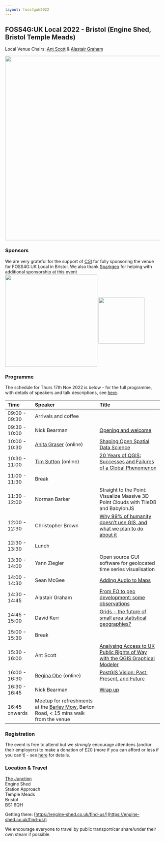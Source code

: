 ```yaml
---
layout: foss4guk2022
---
```


## FOSS4G:UK Local 2022 - Bristol (Engine Shed, Bristol Temple Meads)

Local Venue Chairs: [Ant Scott](https://twitter.com/antscott) & [Alastair Graham](https://twitter.com/ajggeoger)

<img src="images/engineshed.jpeg" width="600" align="middle">

### Sponsors
We are very grateful for the support of [CGI](https://www.cgi.com/en) for fully sponsoring the venue for FOSS4G:UK Local in Bristol. We also thank [Sparkgeo](https://www.sparkgeo.com) for helping with additional sponsorship at this event <br>
[<img src="images/logo_cgi_color.png" width="300" align="middle">](https://www.cgi.com/en)
[<img src="images/sparkgeo-logo-black.png" width="150" align="middle">](https://www.sparkgeo.com)

### Programme

The schedule for Thurs 17th Nov 2022 is below - for the full programme, with details of speakers and talk descriptions, see [here](https://docs.google.com/spreadsheets/d/1ChtOtqO0PfZ2ckiZqqJxyV3VhP3Xm-WnkJ6NwZ2UVTM).

Time | Speaker | Title
:-----|:-----|:-----
09:00 - 09:30|Arrivals and coffee
09:30 - 10:00|Nick Bearman| [Opening and welcome](https://www.youtube.com/watch?v=DLwNwLpkwOI&list=PLCvveKqdciOnXD8evjaRrDGLkp7vIDNKp&index=5)
10:00 - 10:30|[Anita Graser](https://anitagraser.com/) (online) | [Shaping Open Spatial Data Science](https://www.youtube.com/watch?v=Iza34-rtQ4A&list=PLCvveKqdciOnXD8evjaRrDGLkp7vIDNKp&index=4)
10:30 - 11:00|[Tim Sutton](https://kartoza.com/the_team/HR-EMP-00002/) (online)| [20 Years of QGIS: Successes and Failures of a Global Phenomenon](https://www.youtube.com/watch?v=UJWmX16rVQc&list=PLCvveKqdciOnXD8evjaRrDGLkp7vIDNKp&index=3)
11:00 - 11:30| Break
11:30 - 12:00 | Norman Barker | Straight to the Point: Visualize Massive 3D Point Clouds with TileDB and BabylonJS
12:00 - 12:30 | Christopher Brown | [Why 99% of humanity doesn’t use GIS, and what we plan to do about it](https://youtu.be/5edFlsQ7NGc)
12:30 - 13:30 | Lunch
13:30 - 14:00 | Yann Ziegler |	Open source GUI software for geolocated time series visualisation
14:00 - 14:30| Sean McGee |	[Adding Audio to Maps](https://youtu.be/iGxJNvcgm5E)
14:30 - 14:45 |Alastair Graham | [From EO to geo development: some observations](https://youtu.be/4IyJuFVHw0E) 
14:45 - 15:00 | David Kerr | [Grids - the future of small area statistical geographies?](https://youtu.be/9G4l-HB9vPc)
15:00 - 15:30 | Break
15:30 - 16:00 | Ant Scott |	[Analysing Access to UK Public Rights of Way with the QGIS Graphical Modeler](https://uk.osgeo.org/foss4guk2022local/slides/FOSS4G_UK%202022%20QGIS%20Graphical%20Modeler%20Ant%20Scott.pdf)
16:00 - 16:30|[Regina Obe](https://twitter.com/reginaobe) (online)|  [PostGIS Vision: Past, Present, and Future](https://www.youtube.com/watch?v=xnF0PqMB3cI&list=PLCvveKqdciOnXD8evjaRrDGLkp7vIDNKp&index=2)
16:30 - 16:45| Nick Bearman| [Wrap up](https://www.youtube.com/watch?v=HDgwwCYhBts&list=PLCvveKqdciOnXD8evjaRrDGLkp7vIDNKp&index=2)
16:45 onwards|Meetup for refreshments at the [Barley Mow](https://www.openstreetmap.org/directions?from=&to=51.45330%2C-2.57739#map=19/51.45331/-2.57740), Barton Road, < 15 mins walk from the venue 

### Registration

The event is free to attend but we *strongly* encourage attendees (and/or their employers) to make a donation of £20 (more if you can afford or less if you can't) - see [here](https://uk.osgeo.org/foss4guk2022local/index.html#registration) for details.

### Location & Travel
[The Junction](https://www.openstreetmap.org/#map=19/51.44889/-2.58330)<br>
Engine Shed<br>
Station Approach<br>
Temple Meads<br>
Bristol<br>
BS1 6QH<br>

Getting there: [https://engine-shed.co.uk/find-us/](https://engine-shed.co.uk/find-us/)

We encourage everyone to travel by public transport/car share/under their own steam if possible.
